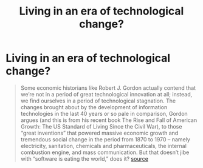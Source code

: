 ﻿---
backlinks:
- title: Society
  url: /sense/Society/society.html
title: Living in an era of technological change?
---
# Living in an era of technological change?

> Some economic historians like Robert J. Gordon actually contend that we’re not in a period of great technological innovation at all; instead, we find ourselves in a period of technological stagnation. The changes brought about by the development of information technologies in the last 40 years or so pale in comparison, Gordon argues (and this is from his recent book The Rise and Fall of American Growth: The US Standard of Living Since the Civil War), to those “great inventions” that powered massive economic growth and tremendous social change in the period from 1870 to 1970 – namely electricity, sanitation, chemicals and pharmaceuticals, the internal combustion engine, and mass communication. But that doesn’t jibe with “software is eating the world,” does it? [source](http://hackeducation.com/2016/11/02/futures)